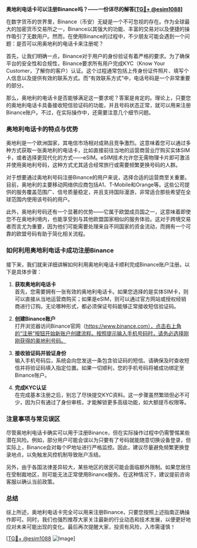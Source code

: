 **奥地利电话卡可以注册Binance吗？——一份详尽的解答[[TG💪+ @esim1088](https://t.me/s/esim1088)]**

在数字货币的世界里，Binance（币安）无疑是一个不可忽视的存在。作为全球最大的加密货币交易所之一，Binance以其强大的功能、丰富的交易对以及便捷的操作吸引了无数用户。然而，在使用Binance的过程中，不少朋友可能会遇到一个问题：是否可以用奥地利的电话卡来注册呢？

首先，让我们明确一点，Binance对于用户的身份验证有着严格的要求。为了确保平台的安全性和合规性，Binance要求所有用户完成KYC（Know Your Customer，了解你的客户）认证。这个过程通常包括上传身份证件照片、填写个人信息以及提供有效的联系方式。而“有效联系方式”中，电话号码是一个非常重要的部分。

那么，奥地利的电话卡是否能够满足这一要求呢？答案是肯定的。理论上，只要您的奥地利电话卡具备接收短信验证码的功能，并且号码状态正常，就可以用来注册Binance账户。不过，在实际操作中，还需要注意几个细节问题。

### 奥地利电话卡的特点与优势

奥地利是一个欧洲国家，其电信市场相对成熟且竞争激烈。这意味着您可以通过多种方式获取一张奥地利的电话卡，比如直接前往当地的运营商营业厅购买实体SIM卡，或者选择更现代化的方式——eSIM。eSIM技术允许您无需物理卡片即可激活并使用奥地利号码，这种方式尤其适合经常旅行或需要频繁更换号码的人群。

对于想要通过奥地利号码注册Binance的用户来说，选择合适的运营商至关重要。目前，奥地利的主要移动网络供应商包括A1、T-Mobile和Orange等。这些公司提供的服务覆盖范围广、信号质量稳定，并且支持国际漫游，非常适合那些希望在全球范围内使用该号码的用户。

此外，奥地利号码还有一个显著的优势——它属于欧盟成员国之一，这意味着即使您不在奥地利境内，也能享受到与其他欧盟国家相似的服务体验。这对于跨境交易者而言尤为重要，因为他们可能需要处理来自不同国家的资金流动，而拥有一个可靠的欧盟号码有助于简化相关流程。

### 如何利用奥地利电话卡成功注册Binance

接下来，我们就来详细讲解如何利用奥地利电话卡顺利完成Binance账户注册。以下是具体步骤：

1. **获取奥地利电话卡**  
   首先，您需要拥有一张有效的奥地利电话卡。如果您选择的是实体SIM卡，则可以直接从当地运营商购买；如果是eSIM，则可以通过官方网站或授权经销商进行订购。无论哪种形式，都必须保证号码能够正常接收短信验证码。

2. **创建Binance账户**  
   打开浏览器访问Binance官网（https://www.binance.com），点击右上角的“注册”按钮开始新账户创建流程。按照提示输入手机号码时，请务必选择刚刚获得的奥地利号码。

3. **接收验证码并验证身份**  
   输入手机号码后，系统会向您发送一条包含验证码的短信。请确保及时查收短信并将验证码填入指定位置。如果一切顺利，您的手机号码将被成功绑定至Binance账户。

4. **完成KYC认证**  
   在完成基本注册之后，别忘了尽快提交KYC资料。这一步骤虽然繁琐但必不可少，因为只有通过了身份审核，才能解锁更多高级功能，如大额提币权限等。

### 注意事项与常见误区

尽管奥地利电话卡确实可以用于注册Binance，但在实际操作过程中仍需警惕某些潜在风险。例如，部分用户可能会误以为只要有了号码就能随意切换设备登录，但实际上，Binance会对每个IP地址进行严格监控。因此，建议尽量避免频繁更换登录地点，以免触发风控机制导致账户冻结。

另外，由于各国法律差异较大，某些地区的居民可能会面临额外限制。如果您居住在受制裁地区，则可能无法正常使用Binance服务。在这种情况下，建议提前咨询客服以确认当前政策。

### 总结

综上所述，奥地利电话卡完全可以用来注册Binance，只要您按照上述指南正确操作即可。同时，我们也强烈推荐大家关注最新的行业动态和技术发展，以便更好地应对未来可能出现的变化。最后再次提醒大家，投资有风险，入市需谨慎！

[[TG💪+ @esim1088](https://t.me/s/esim1088) ![Image](https://i.postimg.cc/4NQfJmqS/Snipaste-2025-05-13-00-14-12.png)]